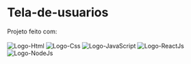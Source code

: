 
# Tela-de-usuarios
Projeto feito com:
<br>
<br>
<img src="https://img.shields.io/badge/HTML5-E34F26?style=for-the-badge&logo=html5&logoColor=white" alt="Logo-Html" />
<img src="https://img.shields.io/badge/CSS3-1572B6?style=for-the-badge&logo=css3&logoColor=white" alt="Logo-Css" />
<img src="https://img.shields.io/badge/JavaScript-F7DF1E?style=for-the-badge&logo=javascript&logoColor=black" alt="Logo-JavaScript" /> 
<img src="https://img.shields.io/badge/React-20232A?style=for-the-badge&logo=react&logoColor=61DAFB" alt="Logo-ReactJs" /> 
<img src="https://img.shields.io/badge/Node.js-43853D?style=for-the-badge&logo=node.js&logoColor=white" alt="Logo-NodeJs" />  
